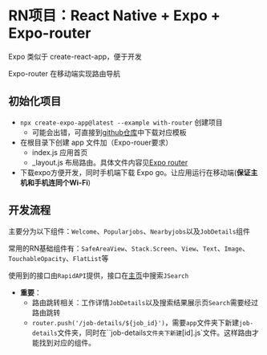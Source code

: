 # RN项目：React Native + Expo + Expo-router

Expo 类似于 create-react-app，便于开发

Expo-router 在移动端实现路由导航



## 初始化项目

- `npx create-expo-app@latest --example with-router` 创建项目
  - 可能会出错，可直接到[github仓库](https://github.com/expo/examples/tree/master/with-router)中下载对应模板
- 在根目录下创建 app 文件加（Expo-rouer要求）
  - index.js 应用首页
  - _layout.js 布局路由。具体文件内容见[Expo router](https://expo.github.io/router/docs/guides/)
- 下载expo方便开发，同时手机端下载 Expo go。让应用运行在移动端(**保证主机和手机连同个Wi-Fi**)



## 开发流程

主要分为以下组件：`Welcome`、`Popularjobs`、`Nearbyjobs`以及`JobDetails`组件

常用的RN基础组件有：`SafeAreaView`、`Stack.Screen`、`View`、`Text`、`Image`、`TouchableOpacity`、`FlatList`等

使用到的接口由`RapidAPI`提供，接口在[主页](https://rapidapi.com/hub)中搜索`JSearch`

- **重要**：
  - 路由跳转相关：工作详情`JobDetails`以及搜索结果展示页`Search`需要经过路由跳转
  - `router.push('/job-details/${job_id}')`，需要`app`文件夹下新建`job-details`文件夹，同时在``job-details`文件夹下新建`[id].js`文件。这样路由才能找到对应的组件。

